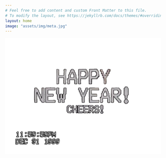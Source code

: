 ```yaml
---
# Feel free to add content and custom Front Matter to this file.
# To modify the layout, see https://jekyllrb.com/docs/themes/#overriding-theme-defaults
layout: home
image: "assets/img/meta.jpg"
---
```


![VHS Screen Capture displaying text: Happy New Year! Cheers! 11:59:59PM Dec 31 1999](assets/img/AllVHSText.png)